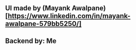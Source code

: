 ## UI made by (Mayank Awalpane)[https://www.linkedin.com/in/mayank-awalpane-579bb5250/]
## Backend by: Me
